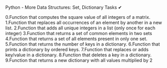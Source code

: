 
Python - More Data Structures: Set, Dictionary
Tasks ✔


0.Function that computes the square value of all integers of a matrix.
1.Function that replaces all occurrences of an element by another in a new list.
2.Function that adds all unique integers in a list (only once for each integer)
3.Function that returns a set of common elements in two sets
4.Function that returns a set of all elements present in only one set.
5.Function that returns the number of keys in a dictionary.
6.Function that prints a dictionary by ordered keys.
7.Function that replaces or adds key/value in a dictionary.
8.Function that deletes a key in a dictionary.
9.Function that returns a new dictionary with all values multiplied by 2
